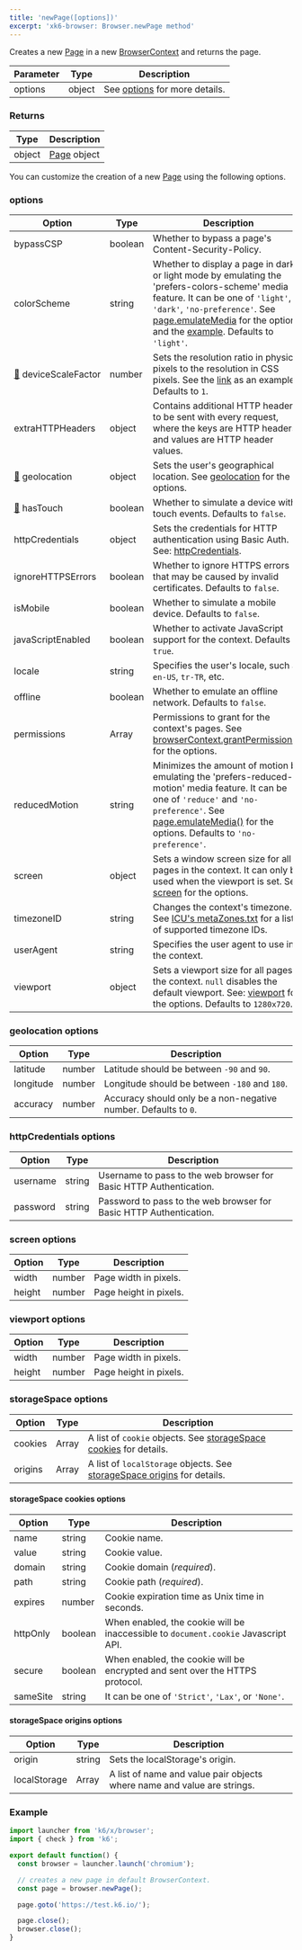 ```yaml
---
title: 'newPage([options])'
excerpt: 'xk6-browser: Browser.newPage method'
---
```


Creates a new [Page](/javascript-api/xk6-browser/page/) in a new [BrowserContext](/javascript-api/xk6-browser/browsercontext/) and returns the page.

| Parameter | Type   | Description                               |
| --------- | ------ | ----------------------------------------- |
| options   | object | See [options](#options) for more details. |

### Returns

| Type   | Description                                      |
| ------ | ------------------------------------------------ |
| object | [Page](/javascript-api/xk6-browser/page/) object |

You can customize the creation of a new [Page](/javascript-api/xk6-browser/page/) using the following options.

### options

| Option                                                                                                                       | Type    | Description                                                                                                                                                                                                                                                                                                                                                                              |
|------------------------------------------------------------------------------------------------------------------------------|---------|------------------------------------------------------------------------------------------------------------------------------------------------------------------------------------------------------------------------------------------------------------------------------------------------------------------------------------------------------------------------------------------|
| <nobr>bypassCSP</nobr>                                                                                                       | boolean | Whether to bypass a page's Content-Security-Policy.                                                                                                                                                                                                                                                                                                                                      |
| <nobr>colorScheme</nobr>                                                                                                     | string  | Whether to display a page in dark or light mode by emulating the 'prefers-colors-scheme' media feature. It can be one of `'light'`, `'dark'`, `'no-preference'`. See [page.emulateMedia](/javascript-api/xk6-browser/page#page-emulatemedia-options) for the options and the [example](https://github.com/grafana/xk6-browser/blob/main/examples/colorscheme.js). Defaults to `'light'`. |
| <nobr><span title="Work in progress">[🚧](https://github.com/grafana/xk6-browser/issues/433)</span> deviceScaleFactor</nobr> | number  | Sets the resolution ratio in physical pixels to the resolution in CSS pixels. See the [link](https://github.com/grafana/xk6-browser/blob/main/examples/device_emulation.js) as an example. Defaults to `1`.                                                                                                                                                                              |
| <nobr>extraHTTPHeaders</nobr>                                                                                                | object  | Contains additional HTTP headers to be sent with every request, where the keys are HTTP headers and values are HTTP header values.                                                                                                                                                                                                                                                       |
| <nobr><span title="Work in progress">[🚧](https://github.com/grafana/xk6-browser/issues/435)</span> geolocation</nobr>       | object  | Sets the user's geographical location. See [geolocation](#geolocation-options) for the options.                                                                                                                                                                                                                                                                                          |
| <nobr><span title="Work in progress">[🚧](https://github.com/grafana/xk6-browser/issues/436)</span> hasTouch</nobr>          | boolean | Whether to simulate a device with touch events. Defaults to `false`.                                                                                                                                                                                                                                                                                                                     |
| <nobr>httpCredentials</nobr>                                                                                                 | object  | Sets the credentials for HTTP authentication using Basic Auth. See: [httpCredentials](#httpcredentials-options).                                                                                                                                                                                                                                                                         |
| <nobr>ignoreHTTPSErrors</nobr>                                                                                               | boolean | Whether to ignore HTTPS errors that may be caused by invalid certificates. Defaults to `false`.                                                                                                                                                                                                                                                                                          |
| <nobr>isMobile</nobr>                                                                                                        | boolean | Whether to simulate a mobile device. Defaults to `false`.                                                                                                                                                                                                                                                                                                                                |
| <nobr>javaScriptEnabled</nobr>                                                                                               | boolean | Whether to activate JavaScript support for the context. Defaults to `true`.                                                                                                                                                                                                                                                                                                              |
| <nobr>locale</nobr>                                                                                                          | string  | Specifies the user's locale, such as `en-US`, `tr-TR`, etc.                                                                                                                                                                                                                                                                                                                              |
| <nobr>offline</nobr>                                                                                                         | boolean | Whether to emulate an offline network. Defaults to `false`.                                                                                                                                                                                                                                                                                                                              |
| <nobr>permissions</nobr>                                                                                                     | Array   | Permissions to grant for the context's pages. See [browserContext.grantPermissions()](/javascript-api/xk6-browser/browsercontext#browsercontext-grantpermissions-permissions-options) for the options.                                                                                                                                                                                   |
| <nobr>reducedMotion</nobr>                                                                                                   | string  | Minimizes the amount of motion by emulating the 'prefers-reduced-motion' media feature. It can be one of `'reduce'` and `'no-preference'`. See [page.emulateMedia()](/javascript-api/xk6-browser/page#page-emulatemedia-options) for the options. Defaults to `'no-preference'`.                                                                                                         |
| <nobr>screen</nobr>                                                                                                          | object  | Sets a window screen size for all pages in the context. It can only be used when the viewport is set. See: [screen](#screen-options) for the options.                                                                                                                                                                                                                                    |
| <nobr>timezoneID</nobr>                                                                                                      | string  | Changes the context's timezone. See [ICU's metaZones.txt](https://cs.chromium.org/chromium/src/third_party/icu/source/data/misc/metaZones.txt?rcl=faee8bc70570192d82d2978a71e2a615788597d1) for a list of supported timezone IDs.                                                                                                                                                        |
| <nobr>userAgent</nobr>                                                                                                       | string  | Specifies the user agent to use in the context.                                                                                                                                                                                                                                                                                                                                          |
| <nobr>viewport</nobr>                                                                                                        | object  | Sets a viewport size for all pages in the context. `null` disables the default viewport. See: [viewport](#viewport-options) for the options. Defaults to `1280x720`.                                                                                                                                                                                                                     |


<!-- vale on -->

### geolocation options

| Option    | Type   | Description                                                     |
| --------- | ------ | --------------------------------------------------------------- |
| latitude  | number | Latitude should be between `-90` and `90`.                      |
| longitude | number | Longitude should be between `-180` and `180`.                   |
| accuracy  | number | Accuracy should only be a non-negative number. Defaults to `0`. |

### httpCredentials options

| Option   | Type   | Description                                                        |
| -------- | ------ | ------------------------------------------------------------------ |
| username | string | Username to pass to the web browser for Basic HTTP Authentication. |
| password | string | Password to pass to the web browser for Basic HTTP Authentication. |

### screen options

| Option | Type   | Description            |
| ------ | ------ | ---------------------- |
| width  | number | Page width in pixels.  |
| height | number | Page height in pixels. |

<!-- vale off -->

### viewport options

<!-- vale on -->

| Option | Type   | Description            |
| ------ | ------ | ---------------------- |
| width  | number | Page width in pixels.  |
| height | number | Page height in pixels. |

<!-- vale off -->

### storageSpace options

| Option  | Type  | Description                                                                                              |
| ------- | ----- | -------------------------------------------------------------------------------------------------------- |
| cookies | Array | A list of `cookie` objects. See [storageSpace cookies](#storagespace-cookies-options) for details.       |
| origins | Array | A list of `localStorage` objects. See [storageSpace origins](#storagespace-origins-options) for details. |

#### storageSpace cookies options

| Option   | Type    | Description                                                                        |
| -------- | ------- | ---------------------------------------------------------------------------------- |
| name     | string  | Cookie name.                                                                       |
| value    | string  | Cookie value.                                                                      |
| domain   | string  | Cookie domain (_required_).                                                        |
| path     | string  | Cookie path (_required_).                                                          |
| expires  | number  | Cookie expiration time as Unix time in seconds.                                    |
| httpOnly | boolean | When enabled, the cookie will be inaccessible to `document.cookie` Javascript API. |
| secure   | boolean | When enabled, the cookie will be encrypted and sent over the HTTPS protocol.       |
| sameSite | string  | It can be one of `'Strict'`, `'Lax'`, or `'None'`.                                 |

#### storageSpace origins options

| Option       | Type   | Description                                                             |
| ------------ | ------ | ----------------------------------------------------------------------- |
| origin       | string | Sets the localStorage's origin.                                         |
| localStorage | Array  | A list of name and value pair objects where name and value are strings. |

### Example

<!-- eslint-skip -->

```javascript
import launcher from 'k6/x/browser';
import { check } from 'k6';

export default function() {
  const browser = launcher.launch('chromium');

  // creates a new page in default BrowserContext.
  const page = browser.newPage();

  page.goto('https://test.k6.io/');

  page.close();
  browser.close();
}
```